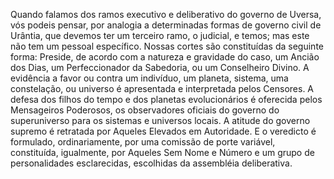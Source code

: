﻿Quando falamos dos ramos executivo e deliberativo do governo de Uversa, vós podeis pensar, por analogia a determinadas formas de governo civil de Urântia, que devemos ter um terceiro ramo, o judicial, e temos; mas este não tem um  pessoal específico. Nossas cortes são constituídas da seguinte forma: Preside, de acordo com a natureza e gravidade do caso, um Ancião dos Dias, um Perfeccionador da Sabedoria, ou um Conselheiro Divino. A evidência a favor ou contra um indivíduo, um planeta, sistema, uma constelação, ou universo é apresentada e interpretada pelos Censores. A defesa dos filhos do tempo e dos planetas evolucionários é oferecida pelos Mensageiros Poderosos, os observadores oficiais do governo do superuniverso para os sistemas e universos locais. A atitude do governo supremo é retratada por Aqueles Elevados em Autoridade. E o veredicto é formulado, ordinariamente, por uma comissão de porte variável, constituída, igualmente, por Aqueles Sem Nome e Número e um grupo de personalidades esclarecidas, escolhidas da assembléia deliberativa.